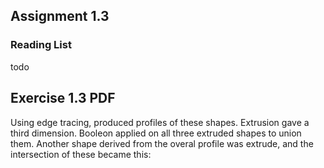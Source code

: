 ## Assignment 1.3

### Reading List 

todo

## Exercise 1.3 PDF

Using edge tracing, produced profiles of these shapes. Extrusion gave a third dimension. Booleon applied on all three extruded shapes to union them.
Another shape derived from the overal profile was extrude, and the intersection of these became this:

